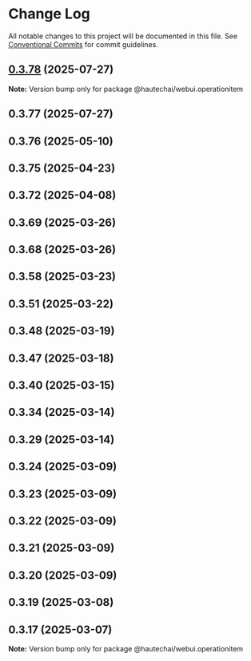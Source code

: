 # Change Log

All notable changes to this project will be documented in this file.
See [Conventional Commits](https://conventionalcommits.org) for commit guidelines.

## [0.3.78](https://github.com/HautechAI/webui/compare/@hautechai/webui.operationitem@0.3.77...@hautechai/webui.operationitem@0.3.78) (2025-07-27)

**Note:** Version bump only for package @hautechai/webui.operationitem

## 0.3.77 (2025-07-27)

## 0.3.76 (2025-05-10)

## 0.3.75 (2025-04-23)

## 0.3.72 (2025-04-08)

## 0.3.69 (2025-03-26)

## 0.3.68 (2025-03-26)

## 0.3.58 (2025-03-23)

## 0.3.51 (2025-03-22)

## 0.3.48 (2025-03-19)

## 0.3.47 (2025-03-18)

## 0.3.40 (2025-03-15)

## 0.3.34 (2025-03-14)

## 0.3.29 (2025-03-14)

## 0.3.24 (2025-03-09)

## 0.3.23 (2025-03-09)

## 0.3.22 (2025-03-09)

## 0.3.21 (2025-03-09)

## 0.3.20 (2025-03-09)

## 0.3.19 (2025-03-08)

## 0.3.17 (2025-03-07)

**Note:** Version bump only for package @hautechai/webui.operationitem
